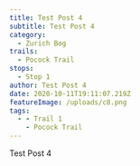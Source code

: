 ```yaml
---
title: Test Post 4
subtitle: Test Post 4
category:
  - Zurich Bog
trails:
  - Pocock Trail
stops:
  - Stop 1
author: Test Post 4
date: 2020-10-11T19:11:07.219Z
featureImage: /uploads/c8.png
tags:
  - - Trail 1
    - Pocock Trail
---
```

Test Post 4